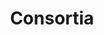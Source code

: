 ---
title: Consortia
longTitle: 'Consortia'
tags:
- gccommon
french:
- "[[Consortium]]"
scopeNote:
- "Associations of institutions set up for the purpos"
---